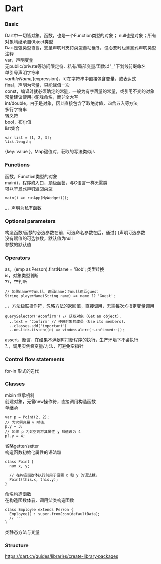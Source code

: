 # Dart
### Basic
Dart中一切皆对象。函数，也是一个Function类型的对象；
null也是对象；所有对象均继承自Object类型  
Dart是强类型语言，变量声明时支持类型自动推导，但必要时也需显式声明类型  
注释  
var，声明变量  
无public/private等访问限定符，私有/局部变量/函数以"_"下划线前缀命名  
单引号声明字符串  
$varibleName/${expression}，可在字符串中直接包含变量，或表达式  
final，声明为常量，只能赋值一次  
const，编译时就必须确定的常量，一般为有字面量的常量，或引用不变的对象  
常量建议使用小驼峰命名，而非全大写  
int/double，由于是对象，因此直接包含了取绝对值，四舍五入等方法  
多行字符串  
转义符  
bool，布尔值  
list集合
```
var list = [1, 2, 3];
list.length;
```
{key: value }，Map键值对，获取的写法类似js

### Functions
函数，Function类型的对象  
main()，程序的入口，顶级函数，与C语言一样无需类  
可以不显式声明返回类型
```
main() => runApp(MyWedget());
```
_，声明为私有函数

###  Optional parameters
构造函数/函数的必选参数在前，可选命名参数在后，通过{ }声明可选参数  
没有赋值的可选参数，默认值为null  
参数的默认值

### Operators
as，(emp as Person).firstName = 'Bob'; 类型转换  
is，对象类型判断  
??，空判断
```
// 如果name不为null，返回name；为null返回guest
String playerName(String name) => name ?? 'Guest';
```
..，方法级联操作符，忽略方法的返回值，直接调用，无需每次均指定变量调用
```
querySelector('#confirm') // 获取对象 (Get an object).
  ..text = 'Confirm' // 使用对象的成员 (Use its members).
  ..classes.add('important')
  ..onClick.listen((e) => window.alert('Confirmed!'));
```
assert，断言，在结果不满足时打断程序的执行，生产环境下不会执行  
?.，调用实例级变量/方法，可避免空指针

### Control flow statements
for-in 形式的迭代

### Classes
mixin 继承机制  
创建对象，无需new操作符，直接调用构造函数  
单继承
```
var p = Point(2, 2);
// 为实例变量 y 赋值。
p.y = 3;
// 如果 p 为非空则将其属性 y 的值设为 4
p?.y = 4;
```
省略getter/setter  
构造函数初始化属性的语法糖
```
class Point {
  num x, y;

  // 在构造函数体执行前用于设置 x 和 y 的语法糖。
  Point(this.x, this.y);
}
```
命名构造函数  
在构造函数体前，调用父类构造函数
```
class Employee extends Person {
  Employee() : super.fromJson(defaultData);
  // ···
}
```
类静态方法与变量

### Structure
https://dart.cn/guides/libraries/create-library-packages